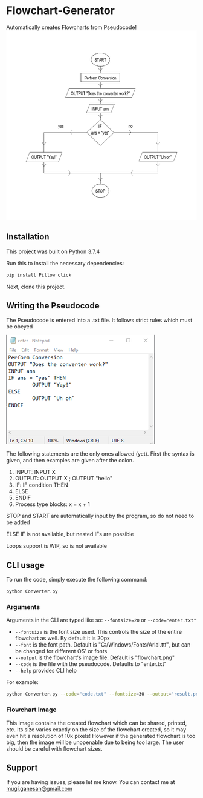 # Flowchart-Generator
Automatically creates Flowcharts from Pseudocode!
<img src="flowchart.png" alt="alt text" width="629" height="500">
## Installation

This project was built on Python 3.7.4

Run this to install the necessary dependencies:

```sh 
pip install Pillow click
```

Next, clone this project.

## Writing the Pseudocode

The Pseudocode is entered into a .txt file. It follows strict rules which must be obeyed

<img src="enter.png" alt="alt text">

The following statements are the only ones allowed (yet). First the syntax is given, and then examples are given after the colon.

  1. INPUT: INPUT X
  2. OUTPUT: OUTPUT X ; OUTPUT "hello"
  3. IF: IF condition THEN
  4. ELSE
  5. ENDIF
  6. Process type blocks: x = x + 1
  
STOP and START are automatically input by the program, so do not need to be added

ELSE IF is not available, but nested IFs are possible

Loops support is WIP, so is not available

## CLI usage

To run the code, simply execute the following command:
```sh
python Converter.py
```

### Arguments
  
  Arguments in the CLI are typed like so: ```--fontsize=20``` or ```--code="enter.txt"```
 
  - ```--fontsize``` is the font size used. This controls the size of the entire flowchart as well. By default it is 20px
  - ```--font``` is the font path. Default is "C:/Windows/Fonts/Arial.ttf", but can be changed for different OS' or fonts
  - ```--output``` is the flowchart's image file. Default is "flowchart.png"
  - ```--code``` is the file with the pseudocode. Defaults to "enter.txt"
  - ```--help``` provides CLI help
  
  For example:
  
  ```sh
  python Converter.py --code="code.txt" --fontsize=30 --output="result.png"
  ```

### Flowchart Image

This image contains the created flowchart which can be shared, printed, etc. Its size varies exactly on the size of the flowchart created, so it may even hit a resolution of 10k pixels! However if the generated flowchart is too big, then the image will be unopenable due to being too large. The user should be careful with flowchart sizes.

## Support

If you are having issues, please let me know. You can contact me at mugi.ganesan@gmail.com
